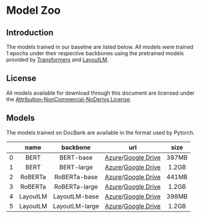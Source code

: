 # Model Zoo

## Introduction

The models trained in our baseline are listed below. All models were trained 1 epochs under their respective backbones using the pretrained models provided by [Transformers](https://github.com/huggingface/transformers#model-architectures) and [LayoutLM](https://github.com/microsoft/unilm/tree/master/layoutlm#pre-trained-model).


## License

All models available for download through this document are licensed under the [Attribution-NonCommercial-NoDerivs License](https://creativecommons.org/licenses/by-nc-nd/4.0/).

## Models

The models trained on DocBank are available in the format used by Pytorch. 

|   |   name   |    backbone    |    url   |  size |
|---|:--------:|:--------------:|:--------:|:-----:|
| 0 |   BERT   | BERT-base      | [Azure](https://conversationhub.blob.core.windows.net/docbank/MODEL_ZOO/bert_base_500k_epoch_1.zip)/[Google Drive](https://drive.google.com/file/d/1eHsEQVY0t8Iny6xr-pRMILLk3RtY0wZm/view?usp=sharing) | 387MB |
| 1 |   BERT   | BERT-large     | [Azure](https://conversationhub.blob.core.windows.net/docbank/MODEL_ZOO/bert_large_500k_epoch_1.zip)/[Google Drive](https://drive.google.com/file/d/1lt6oxUtv70MAozIOHl6ga69Xqw1i2arx/view?usp=sharing) | 1.2GB |
| 2 |  RoBERTa | RoBERTa-base   | [Azure](https://conversationhub.blob.core.windows.net/docbank/MODEL_ZOO/roberta_base_500k_epoch_1.zip)/[Google Drive](https://drive.google.com/file/d/10OuIgHPeO4JWZhMjuZTnrBh37wjL5f2s/view?usp=sharing) | 441MB |
| 3 |  RoBERTa | RoBERTa-large  | [Azure](https://conversationhub.blob.core.windows.net/docbank/MODEL_ZOO/roberta_large_500k_epoch_1.zip)/[Google Drive](https://drive.google.com/file/d/1SYY9xsNtQ_E7G_FWaKaFup8mPIhP1Txr/view?usp=sharing) | 1.2GB |
| 4 | LayoutLM | LayoutLM-base  | [Azure](https://conversationhub.blob.core.windows.net/docbank/MODEL_ZOO/layoutlm_base_500k_epoch_1.zip)/[Google Drive](https://drive.google.com/file/d/1QzxYr97noJlOhc6BCvKLxjPfcCKAVFw4/view?usp=sharing) | 398MB |
| 5 | LayoutLM | LayoutLM-large | [Azure](https://conversationhub.blob.core.windows.net/docbank/MODEL_ZOO/layoutlm_large_500k_epoch_1.zip)/[Google Drive](https://drive.google.com/file/d/13EkFiBKSeyNKF00sEGCXf9ZRb9k1GT-2/view?usp=sharing) | 1.2GB |
